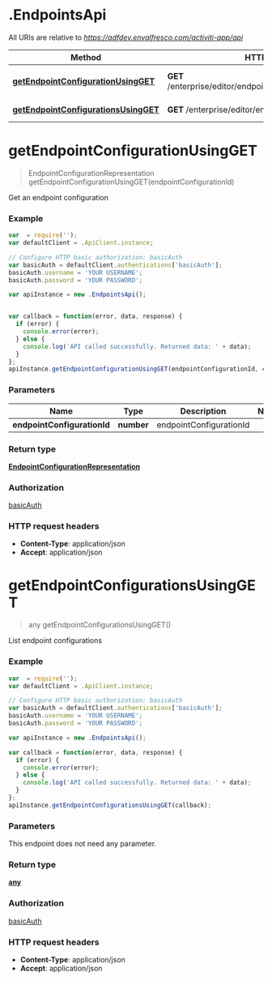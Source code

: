 # .EndpointsApi

All URIs are relative to *https://adfdev.envalfresco.com/activiti-app/api*

Method | HTTP request | Description
------------- | ------------- | -------------
[**getEndpointConfigurationUsingGET**](EndpointsApi.md#getEndpointConfigurationUsingGET) | **GET** /enterprise/editor/endpoints/{endpointConfigurationId} | Get an endpoint configuration
[**getEndpointConfigurationsUsingGET**](EndpointsApi.md#getEndpointConfigurationsUsingGET) | **GET** /enterprise/editor/endpoints | List endpoint configurations


<a name="getEndpointConfigurationUsingGET"></a>
# **getEndpointConfigurationUsingGET**
> EndpointConfigurationRepresentation getEndpointConfigurationUsingGET(endpointConfigurationId)

Get an endpoint configuration

### Example
```javascript
var  = require('');
var defaultClient = .ApiClient.instance;

// Configure HTTP basic authorization: basicAuth
var basicAuth = defaultClient.authentications['basicAuth'];
basicAuth.username = 'YOUR USERNAME';
basicAuth.password = 'YOUR PASSWORD';

var apiInstance = new .EndpointsApi();


var callback = function(error, data, response) {
  if (error) {
    console.error(error);
  } else {
    console.log('API called successfully. Returned data: ' + data);
  }
};
apiInstance.getEndpointConfigurationUsingGET(endpointConfigurationId, callback);
```

### Parameters

Name | Type | Description  | Notes
------------- | ------------- | ------------- | -------------
 **endpointConfigurationId** | **number**| endpointConfigurationId | 

### Return type

[**EndpointConfigurationRepresentation**](EndpointConfigurationRepresentation.md)

### Authorization

[basicAuth](../README.md#basicAuth)

### HTTP request headers

 - **Content-Type**: application/json
 - **Accept**: application/json

<a name="getEndpointConfigurationsUsingGET"></a>
# **getEndpointConfigurationsUsingGET**
> any getEndpointConfigurationsUsingGET()

List endpoint configurations

### Example
```javascript
var  = require('');
var defaultClient = .ApiClient.instance;

// Configure HTTP basic authorization: basicAuth
var basicAuth = defaultClient.authentications['basicAuth'];
basicAuth.username = 'YOUR USERNAME';
basicAuth.password = 'YOUR PASSWORD';

var apiInstance = new .EndpointsApi();

var callback = function(error, data, response) {
  if (error) {
    console.error(error);
  } else {
    console.log('API called successfully. Returned data: ' + data);
  }
};
apiInstance.getEndpointConfigurationsUsingGET(callback);
```

### Parameters
This endpoint does not need any parameter.

### Return type

[**any**](EndpointConfigurationRepresentation.md)

### Authorization

[basicAuth](../README.md#basicAuth)

### HTTP request headers

 - **Content-Type**: application/json
 - **Accept**: application/json

